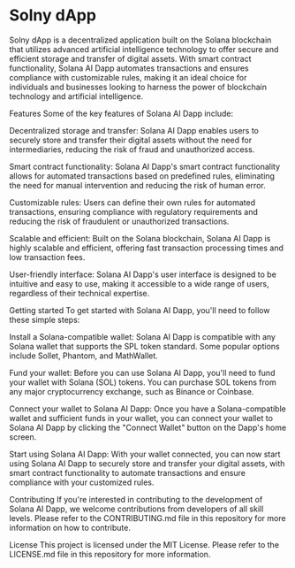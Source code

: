# Solny dApp

Solny dApp is a decentralized application built on the Solana blockchain that utilizes advanced artificial intelligence technology to offer secure and efficient storage and transfer of digital assets. With smart contract functionality, Solana AI Dapp automates transactions and ensures compliance with customizable rules, making it an ideal choice for individuals and businesses looking to harness the power of blockchain technology and artificial intelligence.

Features
Some of the key features of Solana AI Dapp include:

Decentralized storage and transfer: Solana AI Dapp enables users to securely store and transfer their digital assets without the need for intermediaries, reducing the risk of fraud and unauthorized access.

Smart contract functionality: Solana AI Dapp's smart contract functionality allows for automated transactions based on predefined rules, eliminating the need for manual intervention and reducing the risk of human error.

Customizable rules: Users can define their own rules for automated transactions, ensuring compliance with regulatory requirements and reducing the risk of fraudulent or unauthorized transactions.

Scalable and efficient: Built on the Solana blockchain, Solana AI Dapp is highly scalable and efficient, offering fast transaction processing times and low transaction fees.

User-friendly interface: Solana AI Dapp's user interface is designed to be intuitive and easy to use, making it accessible to a wide range of users, regardless of their technical expertise.

Getting started
To get started with Solana AI Dapp, you'll need to follow these simple steps:

Install a Solana-compatible wallet: Solana AI Dapp is compatible with any Solana wallet that supports the SPL token standard. Some popular options include Sollet, Phantom, and MathWallet.

Fund your wallet: Before you can use Solana AI Dapp, you'll need to fund your wallet with Solana (SOL) tokens. You can purchase SOL tokens from any major cryptocurrency exchange, such as Binance or Coinbase.

Connect your wallet to Solana AI Dapp: Once you have a Solana-compatible wallet and sufficient funds in your wallet, you can connect your wallet to Solana AI Dapp by clicking the "Connect Wallet" button on the Dapp's home screen.

Start using Solana AI Dapp: With your wallet connected, you can now start using Solana AI Dapp to securely store and transfer your digital assets, with smart contract functionality to automate transactions and ensure compliance with your customized rules.

Contributing
If you're interested in contributing to the development of Solana AI Dapp, we welcome contributions from developers of all skill levels. Please refer to the CONTRIBUTING.md file in this repository for more information on how to contribute.

License
This project is licensed under the MIT License. Please refer to the LICENSE.md file in this repository for more information.
